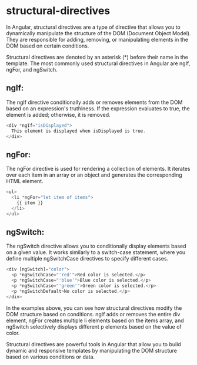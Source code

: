 # structural-directives

In Angular, structural directives are a type of directive that allows you to dynamically manipulate the structure of the DOM (Document Object Model). They are responsible for adding, removing, or manipulating elements in the DOM based on certain conditions.

Structural directives are denoted by an asterisk (*) before their name in the template. The most commonly used structural directives in Angular are ngIf, ngFor, and ngSwitch.

## ngIf: 
The ngIf directive conditionally adds or removes elements from the DOM based on an expression's truthiness. If the expression evaluates to true, the element is added; otherwise, it is removed.

```typescript
<div *ngIf="isDisplayed">
  This element is displayed when isDisplayed is true.
</div>
```

## ngFor: 
The ngFor directive is used for rendering a collection of elements. It iterates over each item in an array or an object and generates the corresponding HTML element.

```typescript
<ul>
  <li *ngFor="let item of items">
    {{ item }}
  </li>
</ul>
```

## ngSwitch:
The ngSwitch directive allows you to conditionally display elements based on a given value. It works similarly to a switch-case statement, where you define multiple ngSwitchCase directives to specify different cases.

```typescript
<div [ngSwitch]="color">
  <p *ngSwitchCase="'red'">Red color is selected.</p>
  <p *ngSwitchCase="'blue'">Blue color is selected.</p>
  <p *ngSwitchCase="'green'">Green color is selected.</p>
  <p *ngSwitchDefault>No color is selected.</p>
</div>
```

In the examples above, you can see how structural directives modify the DOM structure based on conditions. ngIf adds or removes the entire div element, ngFor creates multiple li elements based on the items array, and ngSwitch selectively displays different p elements based on the value of color.

Structural directives are powerful tools in Angular that allow you to build dynamic and responsive templates by manipulating the DOM structure based on various conditions or data.
